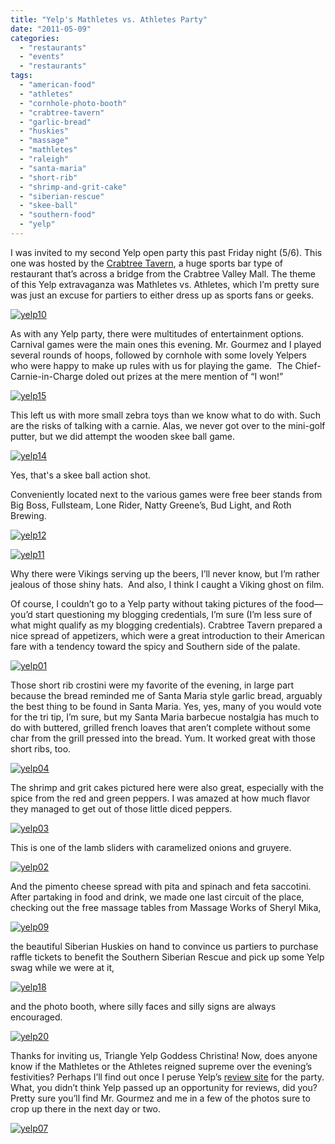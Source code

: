 ```yaml
---
title: "Yelp's Mathletes vs. Athletes Party"
date: "2011-05-09"
categories: 
  - "restaurants"
  - "events"
  - "restaurants"
tags: 
  - "american-food"
  - "athletes"
  - "cornhole-photo-booth"
  - "crabtree-tavern"
  - "garlic-bread"
  - "huskies"
  - "massage"
  - "mathletes"
  - "raleigh"
  - "santa-maria"
  - "short-rib"
  - "shrimp-and-grit-cake"
  - "siberian-rescue"
  - "skee-ball"
  - "southern-food"
  - "yelp"
---
```


I was invited to my second Yelp open party this past Friday night (5/6). This one was hosted by the [Crabtree Tavern](http://www.crabtreetavern.com/), a huge sports bar type of restaurant that’s across a bridge from the Crabtree Valley Mall. The theme of this Yelp extravaganza was Mathletes vs. Athletes, which I’m pretty sure was just an excuse for partiers to either dress up as sports fans or geeks.

[![](http://s3.amazonaws.com/thegourmez-wpmedia/2011/05/yelp10.jpg "yelp10")](http://s3.amazonaws.com/thegourmez-wpmedia/2011/05/yelp10.jpg)

As with any Yelp party, there were multitudes of entertainment options. Carnival games were the main ones this evening. Mr. Gourmez and I played several rounds of hoops, followed by cornhole with some lovely Yelpers who were happy to make up rules with us for playing the game.  The Chief-Carnie-in-Charge doled out prizes at the mere mention of “I won!”

[![](http://s3.amazonaws.com/thegourmez-wpmedia/2011/05/yelp15.jpg "yelp15")](http://s3.amazonaws.com/thegourmez-wpmedia/2011/05/yelp15.jpg)

This left us with more small zebra toys than we know what to do with. Such are the risks of talking with a carnie. Alas, we never got over to the mini-golf putter, but we did attempt the wooden skee ball game.

[![](http://s3.amazonaws.com/thegourmez-wpmedia/2011/05/yelp14.jpg "yelp14")](http://s3.amazonaws.com/thegourmez-wpmedia/2011/05/yelp14.jpg)

Yes, that's a skee ball action shot.

Conveniently located next to the various games were free beer stands from Big Boss, Fullsteam, Lone Rider, Natty Greene’s, Bud Light, and Roth Brewing.

[![](http://s3.amazonaws.com/thegourmez-wpmedia/2011/05/yelp12.jpg "yelp12")](http://s3.amazonaws.com/thegourmez-wpmedia/2011/05/yelp12.jpg)

[![](http://s3.amazonaws.com/thegourmez-wpmedia/2011/05/yelp11.jpg "yelp11")](http://s3.amazonaws.com/thegourmez-wpmedia/2011/05/yelp11.jpg)

Why there were Vikings serving up the beers, I’ll never know, but I’m rather jealous of those shiny hats.  And also, I think I caught a Viking ghost on film.

Of course, I couldn’t go to a Yelp party without taking pictures of the food—you’d start questioning my blogging credentials, I’m sure (I’m less sure of what might qualify as my blogging credentials). Crabtree Tavern prepared a nice spread of appetizers, which were a great introduction to their American fare with a tendency toward the spicy and Southern side of the palate.

[![](http://s3.amazonaws.com/thegourmez-wpmedia/2011/05/yelp01.jpg "yelp01")](http://s3.amazonaws.com/thegourmez-wpmedia/2011/05/yelp91.jpg)

Those short rib crostini were my favorite of the evening, in large part because the bread reminded me of Santa Maria style garlic bread, arguably the best thing to be found in Santa Maria. Yes, yes, many of you would vote for the tri tip, I’m sure, but my Santa Maria barbecue nostalgia has much to do with buttered, grilled french loaves that aren’t complete without some char from the grill pressed into the bread. Yum. It worked great with those short ribs, too.

[![](http://s3.amazonaws.com/thegourmez-wpmedia/2011/05/yelp04.jpg "yelp04")](http://s3.amazonaws.com/thegourmez-wpmedia/2011/05/yelp04.jpg)

The shrimp and grit cakes pictured here were also great, especially with the spice from the red and green peppers. I was amazed at how much flavor they managed to get out of those little diced peppers.

[![](http://s3.amazonaws.com/thegourmez-wpmedia/2011/05/yelp03.jpg "yelp03")](http://s3.amazonaws.com/thegourmez-wpmedia/2011/05/yelp03.jpg)

This is one of the lamb sliders with caramelized onions and gruyere.

[![](http://s3.amazonaws.com/thegourmez-wpmedia/2011/05/yelp02.jpg "yelp02")](http://s3.amazonaws.com/thegourmez-wpmedia/2011/05/yelp02.jpg)

And the pimento cheese spread with pita and spinach and feta saccotini. After partaking in food and drink, we made one last circuit of the place, checking out the free massage tables from Massage Works of Sheryl Mika,

[![](http://s3.amazonaws.com/thegourmez-wpmedia/2011/05/yelp09.jpg "yelp09")](http://s3.amazonaws.com/thegourmez-wpmedia/2011/05/yelp09.jpg)

the beautiful Siberian Huskies on hand to convince us partiers to purchase raffle tickets to benefit the Southern Siberian Rescue and pick up some Yelp swag while we were at it,

[![](http://s3.amazonaws.com/thegourmez-wpmedia/2011/05/yelp18.jpg "yelp18")](http://s3.amazonaws.com/thegourmez-wpmedia/2011/05/yelp18.jpg)

and the photo booth, where silly faces and silly signs are always encouraged.

[![](http://s3.amazonaws.com/thegourmez-wpmedia/2011/05/yelp20.jpg "yelp20")](http://s3.amazonaws.com/thegourmez-wpmedia/2011/05/yelp20.jpg)

Thanks for inviting us, Triangle Yelp Goddess Christina! Now, does anyone know if the Mathletes or the Athletes reigned supreme over the evening’s festivities? Perhaps I’ll find out once I peruse Yelp’s [review site](http://www.yelp.com/biz/yelps-athletes-vs-mathletes-open-party-crabtree-tavern-raleigh) for the party. What, you didn’t think Yelp passed up an opportunity for reviews, did you? Pretty sure you’ll find Mr. Gourmez and me in a few of the photos sure to crop up there in the next day or two.

[![](http://s3.amazonaws.com/thegourmez-wpmedia/2011/05/yelp07.jpg "yelp07")](http://s3.amazonaws.com/thegourmez-wpmedia/2011/05/yelp07.jpg)
